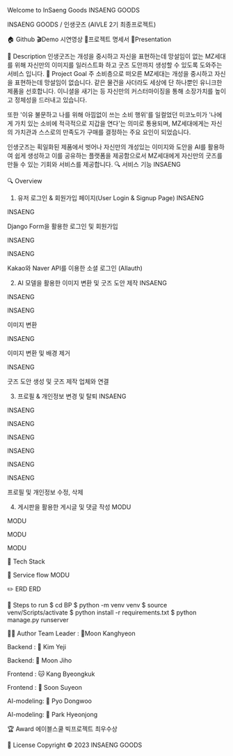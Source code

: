 Welcome to InSaeng Goods 
INSAENG GOODS

INSAENG GOODS / 인생굿즈 (AIVLE 2기 최종프로젝트)

🏠 Github 🎬Demo 시연영상 📃프로젝트 명세서 🎤Presentation

📕 Description
인생굿즈는 개성을 중시하고 자신을 표현하는데 망설임이 없는 MZ세대를 위해 자신만의 이미지를 일러스트화 하고
굿즈 도안까지 생성할 수 있도록 도와주는 서비스 입니다.
📌 Project Goal
 주 소비층으로 떠오른 MZ세대는 개성을 중시하고 자신을 표현하는데 망설임이 없습니다.
 같은 물건을 사더라도 세상에 단 하나뿐인 유니크한 제품을 선호합니다. 
 이니셜을 새기는 등 자신만의 커스터마이징을 통해 소장가치를 높이고 정체성을 드러내고 있습니다.

 또한 '이유 불문하고 나를 위해 아낌없이 쓰는 소비 행위'를 일컬었던 미코노미가
 '나에게 가치 있는 소비에 적극적으로 지갑을 연다'는 의미로 통용되며,
 MZ세대에게는 자신의 가치관과 스스로의 만족도가 구매를 결정하는 주요 요인이 되었습니다.
 
 인생굿즈는 획일화된 제품에서 벗어나 자신만의 개성있는 이미지와 도안을 AI를 활용하여 쉽게 생성하고
 이를 공유하는 플랫폼을 제공함으로서 MZ세대에게 자신만의 굿즈를 만들 수 있는 기회와 서비스를 제공합니다.
🔍 서비스 기능
INSAENG

🔍 Overview
1. 유저 로그인 & 회원가입 페이지(User Login & Signup Page)
INSAENG

INSAENG

Django Form을 활용한 로그인 및 회원가입

INSAENG

INSAENG

Kakao와 Naver API를 이용한 소셜 로그인 (Allauth)


2. AI 모델을 활용한 이미지 변환 및 굿즈 도안 제작
INSAENG

INSAENG

INSAENG

이미지 변환

INSAENG

이미지 변환 및 배경 제거

INSAENG

굿즈 도안 생성 및 굿즈 제작 업체와 연결


3. 프로필 & 개인정보 변경 및 탈퇴
INSAENG

INSAENG

INSAENG

INSAENG

INSAENG

INSAENG

INSAENG

프로필 및 개인정보 수정, 삭제


4. 게시판을 활용한 게시글 및 댓글 작성
MODU

MODU

MODU

MODU


🔧 Tech Stack


🛶 Service flow
MODU


✏️ ERD
ERD


🏃 Steps to run
$ cd BP
$ python -m venv venv
$ source venv/Scripts/activate
$ python install -r requirements.txt
$ python manage.py runserver

🤼‍♂️ Author
Team Leader : 🐯Moon Kanghyeon

Backend : 🐶 Kim Yeji

Backend: 🐺 Moon Jiho

Frontend : 🐱 Kang Byeongkuk

Frontend : 🦁 Soon Suyeon

AI-modeling: 🐹 Pyo Dongwoo

AI-modeling: 🐸 Park Hyeonjong


🏆 Award
에이블스쿨 빅프로젝트 최우수상


📝 License
Copyright © 2023 INSAENG GOODS
